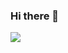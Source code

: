 ### Hi there 👋

<!--
**bigyoung8375/bigyoung8375** is a ✨ _special_ ✨ repository because its `README.md` (this file) appears on your GitHub profile.

Here are some ideas to get you started:

- 🔭 I’m currently working on ...
- 🌱 I’m currently learning ...
- 👯 I’m looking to collaborate on ...
- 🤔 I’m looking for help with ...
- 💬 Ask me about ...
- 📫 How to reach me: ...
- 😄 Pronouns: ...
- ⚡ Fun fact: ...
-->

<a href="https://www.jetbrains.com/company/brand/" target="_blank"><img src="https://img.shields.io/badge/코틀린-#7F52FF?style=flat-square&logo=Kotlin&logoColor=white"/></a>
